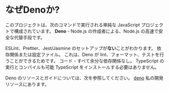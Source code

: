 # なぜDenoか?

このプロジェクトは、次のコマンドで実行される単純な JavaScript プロジェクトで構成されています。
**Deno** - Node.js の作成者による、Node.js の高速で安全な代替手段です。

ESLint、Prettier、Jest/Jasmine のセットアップが**ない**ことがわかります。
依存関係または設定ファイル。 これは、Deno が lint、フォーマット、テストを行うことができるためです。
コード - すべて余分な依存関係なし。 TypeScript の実行とコンパイルも可能
TypeScript をインストールする必要はありません。

Deno のリソースとガイドについては、次を参照してください。
[deno](https://michaelcurrin.github.io/dev-resources/resources/javascript/deno/)
私の開発リソースにあります。